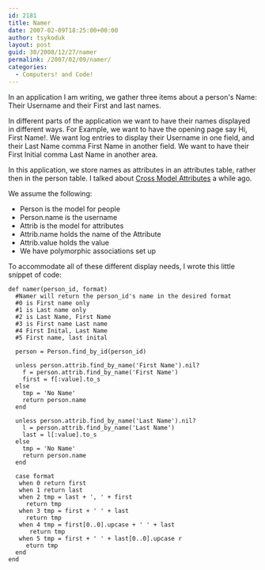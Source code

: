 ```yaml
---
id: 2181
title: Namer
date: 2007-02-09T18:25:00+00:00
author: tsykoduk
layout: post
guid: 30/2008/12/27/namer
permalink: /2007/02/09/namer/
categories:
  - Computers! and Code!
---
```

<p>In an application I am writing, we gather three items about a person's Name: Their Username and  their First and last names.</p>


<p>In different parts of the application we want to have their names displayed in different ways. For Example, we want to have the opening page say Hi, First Name!. We want log entries to display their Username in one field, and their Last Name comma First Name in another field. We want to have their First Initial comma Last Name in another area.</p>


<p>In this application, we store names as attributes in an attributes table, rather then in the person table. I talked about <a href="https://greg.nokes.name/2007/1/3/cross-model-attributes">Cross Model Attributes</a> a while ago.</p>


<p>We assume the following:</p>


<ul>
<li>Person is the model for people</li>
<li>Person.name is the username</li>
<li>Attrib is the model for attributes</li>
<li>Attrib.name holds the name of the Attribute</li>
<li>Attrib.value holds the value</li>
<li>We have polymorphic associations set up</li>
</ul>

<p>To accommodate all of these different display needs, I wrote this little snippet of code:</p>

```
def namer(person_id, format) 
  #Namer will return the person_id's name in the desired format 
  #0 is First name only 
  #1 is Last name only 
  #2 is Last Name, First Name 
  #3 is First name Last name 
  #4 First Inital, Last Name 
  #5 First name, last inital
  
  person = Person.find_by_id(person_id) 
  
  unless person.attrib.find_by_name('First Name').nil? 
    f = person.attrib.find_by_name('First Name') 
    first = f[:value].to_s 
  else 
    tmp = 'No Name' 
    return person.name 
  end 
  
  unless person.attrib.find_by_name('Last Name').nil? 
    l = person.attrib.find_by_name('Last Name') 
    last = l[:value].to_s 
  else 
    tmp = 'No Name' 
    return person.name 
  end 
  
  case format
   when 0 return first 
   when 1 return last 
   when 2 tmp = last + ', ' + first 
     return tmp 
   when 3 tmp = first + ' ' + last 
     return tmp 
   when 4 tmp = first[0..0].upcase + ' ' + last 
      return tmp 
   when 5 tmp = first + ' ' + last[0..0].upcase r
     eturn tmp 
  end 
end
```